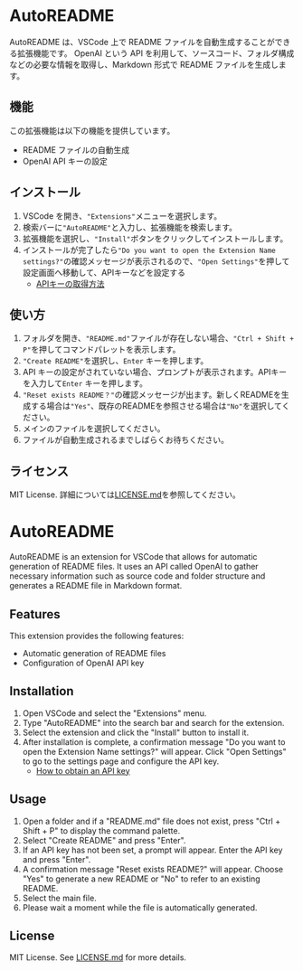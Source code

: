 # AutoREADME

AutoREADME は、VSCode 上で README ファイルを自動生成することができる拡張機能です。
OpenAI という API を利用して、ソースコード、フォルダ構成などの必要な情報を取得し、Markdown 形式で README ファイルを生成します。

## 機能

この拡張機能は以下の機能を提供しています。

- README ファイルの自動生成
- OpenAI API キーの設定

## インストール

1. VSCode を開き、`"Extensions"`メニューを選択します。
2. 検索バーに`"AutoREADME"`と入力し、拡張機能を検索します。
3. 拡張機能を選択し、`"Install"`ボタンをクリックしてインストールします。
4. インストールが完了したら`"Do you want to open the Extension Name settings?"`の確認メッセージが表示されるので、`"Open Settings"`を押して設定画面へ移動して、APIキーなどを設定する
   - [APIキーの取得方法](https://platform.openai.com/account/api-keys)

## 使い方

1. フォルダを開き、`"README.md"`ファイルが存在しない場合、`"Ctrl + Shift + P"`を押してコマンドパレットを表示します。
2. `"Create README"`を選択し、`Enter` キーを押します。
3. API キーの設定がされていない場合、プロンプトが表示されます。APIキーを入力して`Enter` キーを押します。
4. `"Reset exists README？"`の確認メッセージが出ます。新しくREADMEを生成する場合は`"Yes"`、既存のREADMEを参照させる場合は`"No"`を選択してください。
5. メインのファイルを選択してください。
6. ファイルが自動生成されるまでしばらくお待ちください。

## ライセンス

MIT License. 詳細については[LICENSE.md](./LICENSE.md)を参照してください。

# AutoREADME

AutoREADME is an extension for VSCode that allows for automatic generation of README files. It uses an API called OpenAI to gather necessary information such as source code and folder structure and generates a README file in Markdown format.

## Features

This extension provides the following features:

- Automatic generation of README files
- Configuration of OpenAI API key

## Installation

1. Open VSCode and select the "Extensions" menu.
2. Type "AutoREADME" into the search bar and search for the extension.
3. Select the extension and click the "Install" button to install it.
4. After installation is complete, a confirmation message "Do you want to open the Extension Name settings?" will appear. Click "Open Settings" to go to the settings page and configure the API key.
   - [How to obtain an API key](https://platform.openai.com/account/api-keys)

## Usage

1. Open a folder and if a "README.md" file does not exist, press "Ctrl + Shift + P" to display the command palette.
2. Select "Create README" and press "Enter".
3. If an API key has not been set, a prompt will appear. Enter the API key and press "Enter".
4. A confirmation message "Reset exists README?" will appear. Choose "Yes" to generate a new README or "No" to refer to an existing README.
5. Select the main file.
6. Please wait a moment while the file is automatically generated.

## License

MIT License. See [LICENSE.md](./LICENSE.md) for more details.